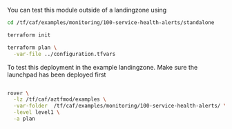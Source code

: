 You can test this module outside of a landingzone using

```bash
cd /tf/caf/examples/monitoring/100-service-health-alerts/standalone

terraform init

terraform plan \
  -var-file ../configuration.tfvars

```

To test this deployment in the example landingzone. Make sure the launchpad has been deployed first

```bash

rover \
  -lz /tf/caf/aztfmod/examples \
  -var-folder  /tf/caf/examples/monitoring/100-service-health-alerts/ \
  -level level1 \
  -a plan

```